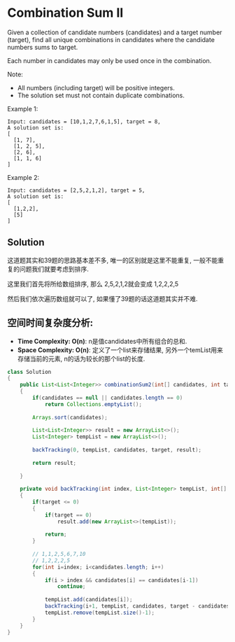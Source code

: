 # Combination Sum II

Given a collection of candidate numbers (candidates) and a target number (target), find all unique combinations in candidates where the candidate numbers sums to target.

Each number in candidates may only be used once in the combination.

Note:

* All numbers (including target) will be positive integers.
* The solution set must not contain duplicate combinations.

Example 1:

```
Input: candidates = [10,1,2,7,6,1,5], target = 8,
A solution set is:
[
  [1, 7],
  [1, 2, 5],
  [2, 6],
  [1, 1, 6]
]
```

Example 2:

```
Input: candidates = [2,5,2,1,2], target = 5,
A solution set is:
[
  [1,2,2],
  [5]
]
```

## Solution

这道题其实和39题的思路基本差不多, 唯一的区别就是这里不能重复, 一般不能重复的问题我们就要考虑到排序.

这里我们首先将所给数组排序, 那么 2,5,2,1,2就会变成 1,2,2,2,5

然后我们依次遍历数组就可以了, 如果懂了39题的话这道题其实并不难.

## 空间时间复杂度分析:

* **Time Complexity: O(n)**: n是值candidates中所有组合的总和.
* **Space Complexity: O(n)**: 定义了一个list来存储结果, 另外一个temList用来存储当前的元素, n的话为较长的那个list的长度.


```java
class Solution 
{
    public List<List<Integer>> combinationSum2(int[] candidates, int target) 
    {
        if(candidates == null || candidates.length == 0)
            return Collections.emptyList();
        
        Arrays.sort(candidates);
        
        List<List<Integer>> result = new ArrayList<>();
        List<Integer> tempList = new ArrayList<>();
        
        backTracking(0, tempList, candidates, target, result);
        
        return result;
        
    }
    
    private void backTracking(int index, List<Integer> tempList, int[] candidates, int target, List<List<Integer>> result)
    {
        if(target <= 0)
        {
            if(target == 0)
                result.add(new ArrayList<>(tempList));
            
            return;
        }
        
        // 1,1,2,5,6,7,10
        // 1,2,2,2,5
        for(int i=index; i<candidates.length; i++)
        {   
            if(i > index && candidates[i] == candidates[i-1])
                continue;
            
            tempList.add(candidates[i]);
            backTracking(i+1, tempList, candidates, target - candidates[i], result);
            tempList.remove(tempList.size()-1);
        }
    }
}
```